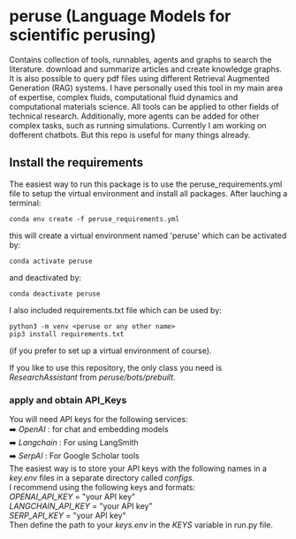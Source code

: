 # **peruse (Language Models for scientific perusing)**
Contains collection of tools, runnables, agents and graphs to search the literature. download and summarize articles and create knowledge graphs. It is also possible to 
query pdf files using different Retrieval Augmented Generation (RAG) systems. 
I have personally used this tool in my main area of expertise, complex fluids, computational fluid dynamics and computational materials science. 
All tools can be applied to other fields of technical research.
Additionally, more agents can be added for other complex tasks, such as running simulations.
Currently I am working on dofferent chatbots. But this repo is useful for many things already.

## Install the requirements
The easiest way to run this package is to use the peruse_requirements.yml file to setup the virtual environment and install all packages. After lauching a terminal:

```console
conda env create -f peruse_requirements.yml
```

this will create a virtual environment named 'peruse' which can be activated by:
``` console
conda activate peruse 
```
and deactivated by:
``` console
conda deactivate peruse
```
I also included requirements.txt file which can be used by:
```
python3 -m venv <peruse or any other name>
pip3 install requirements.txt
```
(if you prefer to set up a virtual environment of course). 

If you like to use this repository, the only class you need is _ResearchAssistant_ from _peruse/bots/prebuilt_. 

### apply and obtain API_Keys
You will need API keys for the following services: <br/>
➡️ _OpenAI_ : for chat and embedding models <br/>
➡️ _Langchain_ : For using LangSmith <br/>
➡️ _SerpAI_ : For Google Scholar tools <br />
The easiest way is to store your API keys with the following names in a _key.env_ files in a separate directory called _configs_. <br/>
I recommend using the following keys and formats: <br/>
_OPENAI_API_KEY_ = "your API key" <br/> 
_LANGCHAIN_API_KEY_ = "your API key" <br/>
_SERP_API_KEY_ = "your API key" <br/>
Then define the path to your _keys.env_ in the _KEYS_ variable in run.py file. <br/>










